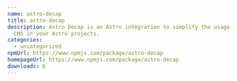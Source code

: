 ```yaml
---
name: astro-decap
title: astro-decap
description: Astro Decap is an Astro integration to simplify the usage of Deacap
  CMS in your Astro projects.
categories:
  - uncategorized
npmUrl: https://www.npmjs.com/package/astro-decap
homepageUrl: https://www.npmjs.com/package/astro-decap
downloads: 6
---
```

